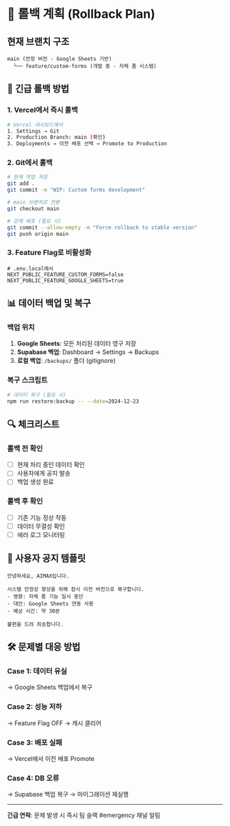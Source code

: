 # 🔄 롤백 계획 (Rollback Plan)

## 현재 브랜치 구조
```
main (안정 버전 - Google Sheets 기반)
  └── feature/custom-forms (개발 중 - 자체 폼 시스템)
```

## 🚨 긴급 롤백 방법

### 1. Vercel에서 즉시 롤백
```bash
# Vercel 대시보드에서
1. Settings → Git
2. Production Branch: main (확인)
3. Deployments → 이전 배포 선택 → Promote to Production
```

### 2. Git에서 롤백
```bash
# 현재 작업 저장
git add .
git commit -m "WIP: Custom forms development"

# main 브랜치로 전환
git checkout main

# 강제 배포 (필요 시)
git commit --allow-empty -m "Force rollback to stable version"
git push origin main
```

### 3. Feature Flag로 비활성화
```env
# .env.local에서
NEXT_PUBLIC_FEATURE_CUSTOM_FORMS=false
NEXT_PUBLIC_FEATURE_GOOGLE_SHEETS=true
```

## 📊 데이터 백업 및 복구

### 백업 위치
1. **Google Sheets**: 모든 처리된 데이터 영구 저장
2. **Supabase 백업**: Dashboard → Settings → Backups
3. **로컬 백업**: `/backups/` 폴더 (gitignore)

### 복구 스크립트
```bash
# 데이터 복구 (필요 시)
npm run restore:backup -- --date=2024-12-23
```

## 🔍 체크리스트

### 롤백 전 확인
- [ ] 현재 처리 중인 데이터 확인
- [ ] 사용자에게 공지 발송
- [ ] 백업 생성 완료

### 롤백 후 확인
- [ ] 기존 기능 정상 작동
- [ ] 데이터 무결성 확인
- [ ] 에러 로그 모니터링

## 📱 사용자 공지 템플릿

```
안녕하세요, AIMAX입니다.

시스템 안정성 향상을 위해 잠시 이전 버전으로 복구합니다.
- 영향: 자체 폼 기능 일시 중단
- 대안: Google Sheets 연동 사용
- 예상 시간: 약 30분

불편을 드려 죄송합니다.
```

## 🛠️ 문제별 대응 방법

### Case 1: 데이터 유실
→ Google Sheets 백업에서 복구

### Case 2: 성능 저하
→ Feature Flag OFF → 캐시 클리어

### Case 3: 배포 실패
→ Vercel에서 이전 배포 Promote

### Case 4: DB 오류
→ Supabase 백업 복구 → 마이그레이션 재실행

---

**긴급 연락**: 문제 발생 시 즉시 팀 슬랙 #emergency 채널 알림